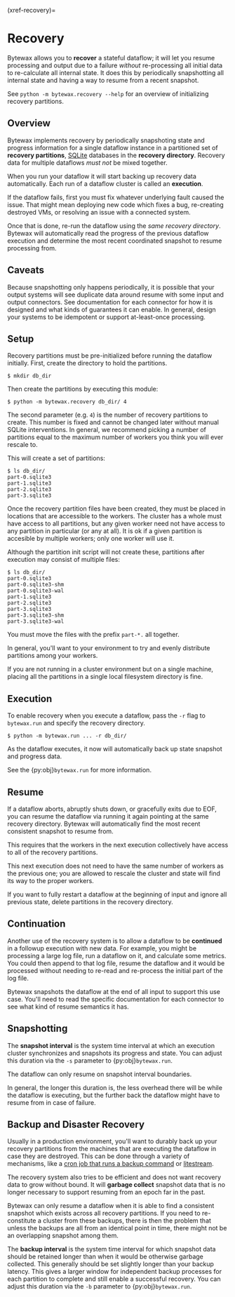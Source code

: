 (xref-recovery)=
# Recovery

Bytewax allows you to **recover** a stateful dataflow; it will let you
resume processing and output due to a failure _without_ re-processing
all initial data to re-calculate all internal state. It does this by
periodically snapshotting all internal state and having a way to
resume from a recent snapshot.

See `python -m bytewax.recovery --help` for an overview of
initializing recovery partitions.

## Overview

Bytewax implements recovery by periodically snapshoting state and
progress information for a single dataflow instance in a partitioned
set of **recovery partitions**, [SQLite](https://sqlite.org/)
databases in the **recovery directory**. Recovery data for multiple
dataflows _must not_ be mixed together.

When you run your dataflow it will start backing up recovery data
automatically. Each run of a dataflow cluster is called an
**execution**.

If the dataflow fails, first you must fix whatever underlying fault
caused the issue. That might mean deploying new code which fixes a
bug, re-creating destroyed VMs, or resolving an issue with a connected
system.

Once that is done, re-run the dataflow using the _same recovery
directory_. Bytewax will automatically read the progress of the
previous dataflow execution and determine the most recent coordinated
snapshot to resume processing from.

## Caveats

Because snapshotting only happens periodically, it is possible that
your output systems will see duplicate data around resume with some
input and output connectors. See documentation for each connector for
how it is designed and what kinds of guarantees it can enable. In
general, design your systems to be idempotent or support at-least-once
processing.

## Setup

Recovery partitions must be pre-initialized before running the
dataflow initially. First, create the directory to hold the partitions.

```
$ mkdir db_dir
```

Then create the partitions by executing this module:

```
$ python -m bytewax.recovery db_dir/ 4
```

The second parameter (e.g. `4`) is the number of recovery partitions
to create. This number is fixed and cannot be changed later without
manual SQLite interventions. In general, we recommend picking a number
of partitions equal to the maximum number of workers you think you
will ever rescale to.

This will create a set of partitions:

```
$ ls db_dir/
part-0.sqlite3
part-1.sqlite3
part-2.sqlite3
part-3.sqlite3
```

Once the recovery partition files have been created, they must be
placed in locations that are accessible to the workers. The cluster
has a whole must have access to all partitions, but any given worker
need not have access to any partition in particular (or any at
all). It is ok if a given partition is accesible by multiple workers;
only one worker will use it.

Although the partition init script will not create these, partitions
after execution may consist of multiple files:

```
$ ls db_dir/
part-0.sqlite3
part-0.sqlite3-shm
part-0.sqlite3-wal
part-1.sqlite3
part-2.sqlite3
part-3.sqlite3
part-3.sqlite3-shm
part-3.sqlite3-wal
```

You must move the files with the prefix `part-*.` all together.

In general, you'll want to your environment to try and evenly
distribute partitions among your workers.

If you are not running in a cluster environment but on a single
machine, placing all the partitions in a single local filesystem
directory is fine.

## Execution

To enable recovery when you execute a dataflow, pass the `-r` flag to
`bytewax.run` and specify the recovery directory.

```
$ python -m bytewax.run ... -r db_dir/
```

As the dataflow executes, it now will automatically back up state
snapshot and progress data.

See the {py:obj}`bytewax.run` for more information.

## Resume

If a dataflow aborts, abruptly shuts down, or gracefully exits due to
EOF, you can resume the dataflow via running it again pointing at the
same recovery directory. Bytewax will automatically find the most
recent consistent snapshot to resume from.

This requires that the workers in the next execution collectively have
access to all of the recovery partitions.

This next execution does not need to have the same number of workers
as the previous one; you are allowed to rescale the cluster and state
will find its way to the proper workers.

If you want to fully restart a dataflow at the beginning of input and
ignore all previous state, delete partitions in the recovery
directory.

## Continuation

Another use of the recovery system is to allow a dataflow to be
**continued** in a followup execution with new data. For example, you
might be processing a large log file, run a dataflow on it, and
calculate some metrics. You could then append to that log file, resume
the dataflow and it would be processed without needing to re-read and
re-process the initial part of the log file.

Bytewax snapshots the dataflow at the end of all input to support this
use case. You'll need to read the specific documentation for each
connector to see what kind of resume semantics it has.

## Snapshotting

The **snapshot interval** is the system time interval at which an
execution cluster synchronizes and snapshots its progress and state.
You can adjust this duration via the `-s` parameter to
{py:obj}`bytewax.run`.

The dataflow can only resume on snapshot interval boundaries.

In general, the longer this duration is, the less overhead there will
be while the dataflow is executing, but the further back the dataflow
might have to resume from in case of failure.

## Backup and Disaster Recovery

Usually in a production environment, you'll want to durably back up
your recovery partitions from the machines that are executing the
dataflow in case they are destroyed. This can be done through a
variety of mechanisms, like a [cron job that runs a backup
command](https://litestream.io/alternatives/cron/) or
[litestream](https://litestream.io/how-it-works/).

The recovery system also tries to be efficient and does not want
recovery data to grow without bound. It will **garbage collect**
snapshot data that is no longer necessary to support resuming from an
epoch far in the past.

Bytewax can only resume a dataflow when it is able to find a
consistent snapshot which exists across all recovery partitions. If
you need to re-constitute a cluster from these backups, there is then
the problem that unless the backups are all from an identical point in
time, there might not be an overlapping snapshot among them.

The **backup interval** is the system time interval for which snapshot
data should be retained longer than when it would be otherwise garbage
collected. This generally should be set slightly longer than your
backup latency. This gives a larger window for independent backup
processes for each partition to complete and still enable a successful
recovery. You can adjust this duration via the `-b` parameter to
{py:obj}`bytewax.run`.
